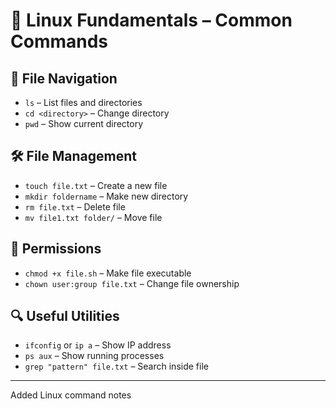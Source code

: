 # 🐧 Linux Fundamentals – Common Commands

## 📂 File Navigation
- `ls` – List files and directories
- `cd <directory>` – Change directory
- `pwd` – Show current directory

## 🛠 File Management
- `touch file.txt` – Create a new file
- `mkdir foldername` – Make new directory
- `rm file.txt` – Delete file
- `mv file1.txt folder/` – Move file

## 🔐 Permissions
- `chmod +x file.sh` – Make file executable
- `chown user:group file.txt` – Change file ownership

## 🔍 Useful Utilities
- `ifconfig` or `ip a` – Show IP address
- `ps aux` – Show running processes
- `grep "pattern" file.txt` – Search inside file

---

Added Linux command notes


